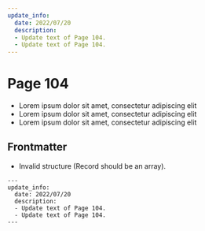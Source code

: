 ```yaml
---
update_info:
  date: 2022/07/20
  description:
  - Update text of Page 104.
  - Update text of Page 104.
---
```

# Page 104

- Lorem ipsum dolor sit amet, consectetur adipiscing elit
- Lorem ipsum dolor sit amet, consectetur adipiscing elit
- Lorem ipsum dolor sit amet, consectetur adipiscing elit


## Frontmatter

- Invalid structure (Record should be an array).

```
---
update_info:
  date: 2022/07/20
  description:
  - Update text of Page 104.
  - Update text of Page 104.
---
```
